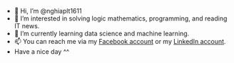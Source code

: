 * 👋 Hi, I’m @nghiaplt1611
* 👀 I’m interested in solving logic mathematics, programming, and reading IT news.
* 🌱 I’m currently learning data science and machine learning.
* 📫 You can reach me via my [Facebook account](https://www.facebook.com/letrongnghia.phan) or my [LinkedIn account](https://www.linkedin.com/phan-le-trong-nghia).
* Have a nice day ^^

<!---
nghiaplt1611/nghiaplt1611 is a ✨ special ✨ repository because its `README.md` (this file) appears on your GitHub profile.
You can click the Preview link to take a look at your changes.
--->
